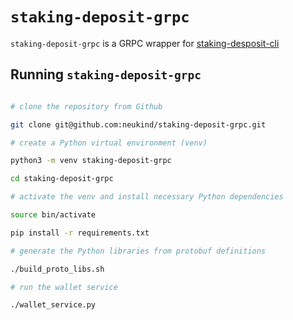 
# `staking-deposit-grpc`


`staking-deposit-grpc` is a GRPC wrapper for [staking-desposit-cli](https://github.com/ethereum/staking-deposit-cli)


## Running `staking-deposit-grpc`

```bash

# clone the repository from Github

git clone git@github.com:neukind/staking-deposit-grpc.git

# create a Python virtual environment (venv)

python3 -m venv staking-deposit-grpc

cd staking-deposit-grpc

# activate the venv and install necessary Python dependencies

source bin/activate

pip install -r requirements.txt

# generate the Python libraries from protobuf definitions

./build_proto_libs.sh

# run the wallet service

./wallet_service.py

```